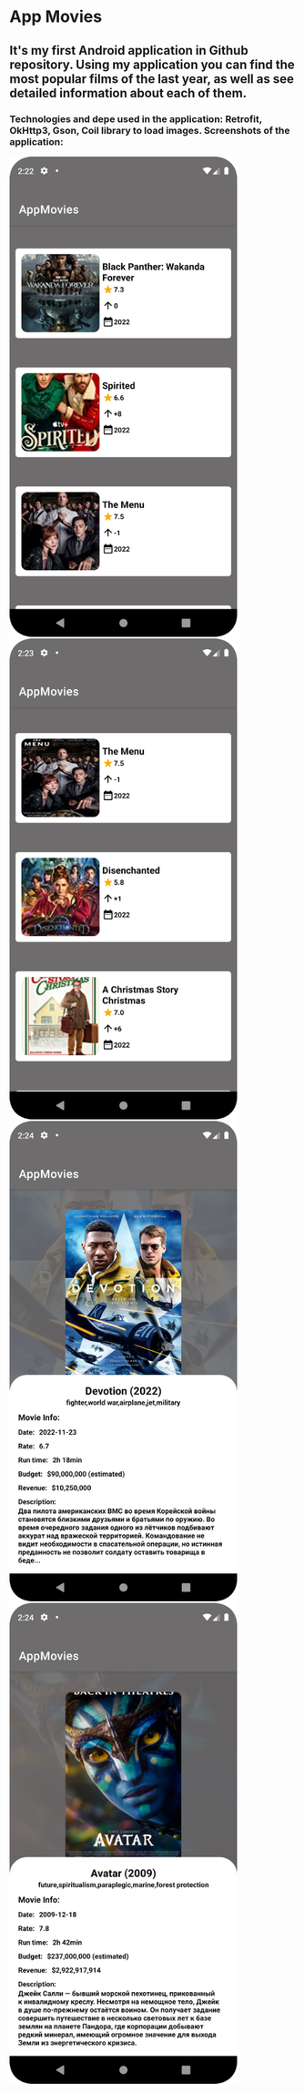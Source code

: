 # App Movies

## It's my first Android application in Github repository. Using my application you can find the most popular films of the last year, as well as see detailed information about each of them.

### Technologies and depe used in the application: Retrofit, OkHttp3, Gson, Coil library to load images. Screenshots of the application:
<img src="https://github.com/Safin717/MovieApp/blob/main/1.png" width="400">
<img src="https://github.com/Safin717/MovieApp/blob/main/2.png" width="400">
<img src="https://github.com/Safin717/MovieApp/blob/main/3.png" width="400">
<img src="https://github.com/Safin717/MovieApp/blob/main/4.png" width="400">


